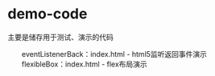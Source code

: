# demo-code
主要是储存用于测试、演示的代码

&emsp;&emsp;eventListenerBack：index.html - html5监听返回事件演示  
&emsp;&emsp;flexibleBox：index.html - flex布局演示
